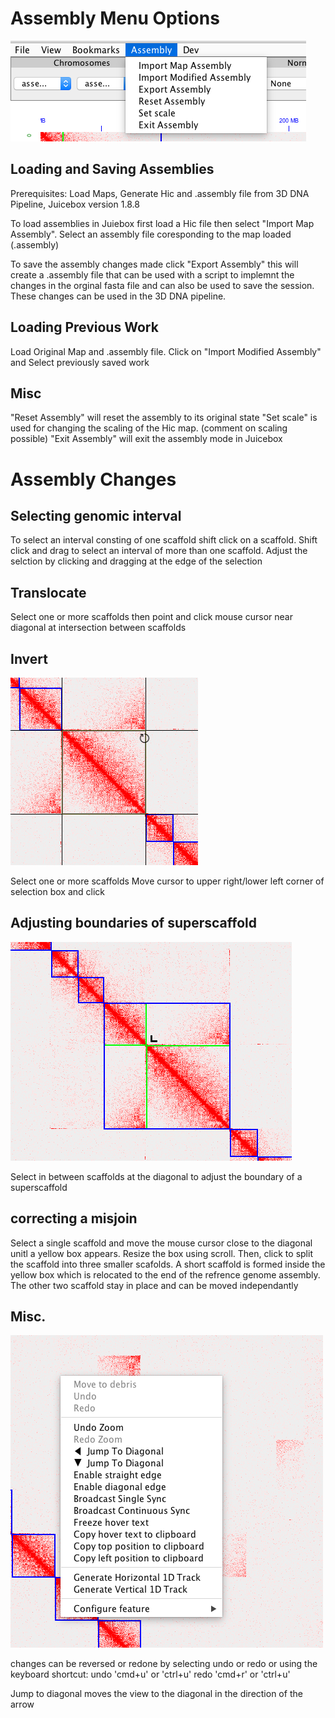
# Assembly Menu Options

 <img src="images/assembly_menu.png" alt="assembly_menu">

## Loading and Saving Assemblies
Prerequisites: Load Maps, Generate Hic and .assembly file from 3D DNA Pipeline, Juicebox version 1.8.8

To load assemblies in Juiebox first load a Hic file then select "Import Map Assembly". Select an assembly file coresponding to the map loaded (.assembly)

To save the assembly changes made click "Export Assembly" this will create a .assembly file that can be used with a script to implemnt the changes in the orginal fasta file and can also be used to save the session. These changes can be used in the 3D DNA pipeline.

## Loading Previous Work

Load Original Map and .assembly file. Click on "Import Modified Assembly" and
Select previously saved work

## Misc

"Reset Assembly" will reset the assembly to its original state
"Set scale" is used for changing the scaling of the Hic map. (comment on scaling possible)
"Exit Assembly" will exit the assembly mode in Juicebox

# Assembly Changes

## Selecting genomic interval

To select an interval consting of one scaffold shift click on a scaffold. Shift click and drag to select an interval of more than one scaffold. Adjust the selction by clicking and dragging at the edge of the selection

## Translocate

Select one or more scaffolds then point and click mouse cursor near diagonal at intersection between scaffolds

## Invert

 <img src="images/invert.png" alt="invert">

Select one or more scaffolds
Move cursor to upper right/lower left corner of selection box and click

## Adjusting boundaries of superscaffold

 <img src="images/group_ungroup.png" alt="group_ungroup">

Select in between scaffolds at the diagonal to adjust the boundary of a superscaffold

## correcting a misjoin
Select a single scaffold and move the mouse cursor close to the diagonal unitl a yellow box appears. Resize the box using scroll. Then, click to split the scaffold into three smaller scafolds. A short scaffold is formed inside the yellow box which is relocated to the end of the refrence genome assembly. The other two scaffold stay in place and can be moved independantly

## Misc.

<img src="images/assembly_right_click_menu.png" alt="assembly_right_click_menu">

changes can be reversed or redone by selecting undo or redo or using the keyboard shortcut:
undo 'cmd+u' or 'ctrl+u' 
redo 'cmd+r' or  'ctrl+u'

Jump to diagonal moves the view to the diagonal in the direction of the arrow



